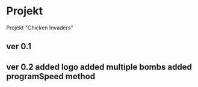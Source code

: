 # Projekt
Projekt "Chicken Invaders"

ver 0.1
-------
ver 0.2
added logo
added multiple bombs
added programSpeed method
-------
